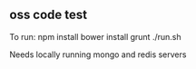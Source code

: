 ## oss code test

To run: 
npm install
bower install
grunt
./run.sh

Needs locally running mongo and redis servers
